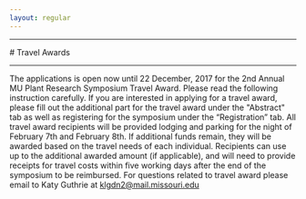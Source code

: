 ```yaml
---
layout: regular
---
```


<hr style="clear: both;" />
# Travel Awards 
<hr style="clear: both;" />

The applications is open now until 22 December, 2017 for the 2nd Annual MU Plant Research Symposium Travel Award. Please read the following instruction carefully.
If you are interested in applying for a travel award, please fill out the additional part for the travel award under the "Abstract" tab  as well as registering for the symposium under the “Registration” tab. All travel award recipients will be provided lodging and parking for the night of February 7th and February 8th. If additional funds remain, they will be awarded based on the travel needs of each individual. Recipients can use up to the additional awarded amount (if applicable), and will need to provide receipts for travel costs within five working days after the end of the symposium to be reimbursed.
For questions related to travel award please email to Katy Guthrie at klgdn2@mail.missouri.edu

